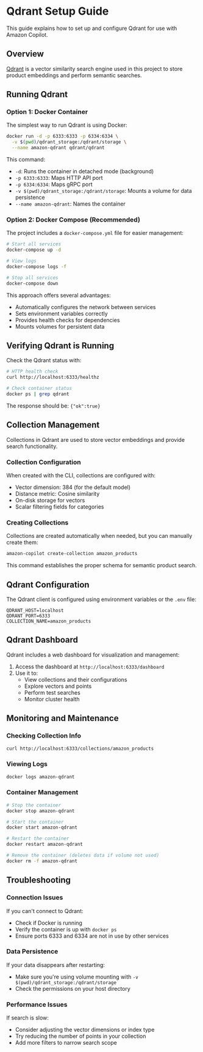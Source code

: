 # Qdrant Setup Guide

This guide explains how to set up and configure Qdrant for use with Amazon Copilot.

## Overview

[Qdrant](https://qdrant.tech/) is a vector similarity search engine used in this project to store product embeddings and perform semantic searches.

## Running Qdrant

### Option 1: Docker Container

The simplest way to run Qdrant is using Docker:

```bash
docker run -d -p 6333:6333 -p 6334:6334 \
  -v $(pwd)/qdrant_storage:/qdrant/storage \
  --name amazon-qdrant qdrant/qdrant
```

This command:
- `-d`: Runs the container in detached mode (background)
- `-p 6333:6333`: Maps HTTP API port
- `-p 6334:6334`: Maps gRPC port
- `-v $(pwd)/qdrant_storage:/qdrant/storage`: Mounts a volume for data persistence
- `--name amazon-qdrant`: Names the container

### Option 2: Docker Compose (Recommended)

The project includes a `docker-compose.yml` file for easier management:

```bash
# Start all services
docker-compose up -d

# View logs
docker-compose logs -f

# Stop all services
docker-compose down
```

This approach offers several advantages:
- Automatically configures the network between services
- Sets environment variables correctly
- Provides health checks for dependencies
- Mounts volumes for persistent data

## Verifying Qdrant is Running

Check the Qdrant status with:

```bash
# HTTP health check
curl http://localhost:6333/healthz

# Check container status
docker ps | grep qdrant
```

The response should be: `{"ok":true}`

## Collection Management

Collections in Qdrant are used to store vector embeddings and provide search functionality.

### Collection Configuration

When created with the CLI, collections are configured with:
- Vector dimension: 384 (for the default model)
- Distance metric: Cosine similarity
- On-disk storage for vectors
- Scalar filtering fields for categories

### Creating Collections

Collections are created automatically when needed, but you can manually create them:

```bash
amazon-copilot create-collection amazon_products
```

This command establishes the proper schema for semantic product search.

## Qdrant Configuration

The Qdrant client is configured using environment variables or the `.env` file:

```
QDRANT_HOST=localhost
QDRANT_PORT=6333
COLLECTION_NAME=amazon_products
```

## Qdrant Dashboard

Qdrant includes a web dashboard for visualization and management:

1. Access the dashboard at `http://localhost:6333/dashboard`
2. Use it to:
   - View collections and their configurations
   - Explore vectors and points
   - Perform test searches
   - Monitor cluster health

## Monitoring and Maintenance

### Checking Collection Info

```bash
curl http://localhost:6333/collections/amazon_products
```

### Viewing Logs

```bash
docker logs amazon-qdrant
```

### Container Management

```bash
# Stop the container
docker stop amazon-qdrant

# Start the container
docker start amazon-qdrant

# Restart the container
docker restart amazon-qdrant

# Remove the container (deletes data if volume not used)
docker rm -f amazon-qdrant
```

## Troubleshooting

### Connection Issues

If you can't connect to Qdrant:
- Check if Docker is running
- Verify the container is up with `docker ps`
- Ensure ports 6333 and 6334 are not in use by other services

### Data Persistence

If your data disappears after restarting:
- Make sure you're using volume mounting with `-v $(pwd)/qdrant_storage:/qdrant/storage`
- Check the permissions on your host directory

### Performance Issues

If search is slow:
- Consider adjusting the vector dimensions or index type
- Try reducing the number of points in your collection
- Add more filters to narrow search scope
